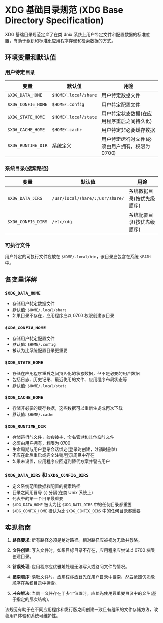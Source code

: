 # XDG 基础目录规范 (XDG Base Directory Specification)

XDG 基础目录规范定义了在类 Unix 系统上用户特定文件和配置数据的标准位置，有助于组织和标准化应用程序存储和检索数据的方式。

## 环境变量和默认值

### 用户特定目录

| 变量 | 默认值 | 用途 |
|------|--------|------|
| `$XDG_DATA_HOME` | `$HOME/.local/share` | 用户特定数据文件 |
| `$XDG_CONFIG_HOME` | `$HOME/.config` | 用户特定配置文件 |
| `$XDG_STATE_HOME` | `$HOME/.local/state` | 用户特定状态数据(在应用程序重启之间持久化) |
| `$XDG_CACHE_HOME` | `$HOME/.cache` | 用户特定非必要缓存数据 |
| `$XDG_RUNTIME_DIR` | 系统定义 | 用户特定运行时文件(必须由用户拥有，权限为 0700) |

### 系统目录(搜索路径)

| 变量 | 默认值 | 用途 |
|------|--------|------|
| `$XDG_DATA_DIRS` | `/usr/local/share/:/usr/share/` | 系统数据目录(按优先级顺序) |
| `$XDG_CONFIG_DIRS` | `/etc/xdg` | 系统配置目录(按优先级顺序) |

### 可执行文件

用户特定的可执行文件应放在 `$HOME/.local/bin`，该目录应包含在系统 `$PATH` 中。

## 各变量详解

### `$XDG_DATA_HOME`

- 存储用户特定数据文件
- 默认值: `$HOME/.local/share`
- 如果目录不存在，应用程序应以 0700 权限创建该目录

### `$XDG_CONFIG_HOME`

- 存储用户特定配置文件
- 默认值: `$HOME/.config`
- 被认为比系统配置目录更重要

### `$XDG_STATE_HOME`

- 存储在应用程序重启之间持久化的状态数据，但不是必要的用户数据
- 包括日志、历史记录、最近使用的文件、应用程序布局状态等
- 默认值: `$HOME/.local/state`

### `$XDG_CACHE_HOME`

- 存储非必要的缓存数据，这些数据可以重新生成或再次下载
- 默认值: `$HOME/.cache`

### `$XDG_RUNTIME_DIR`

- 存储运行时文件，如套接字、命名管道和其他临时文件
- 必须由用户拥有，权限为 0700
- 生命周期与用户登录会话绑定(登录时创建，注销时删除)
- 不应在此后重启或完全注销/登录周期中存在
- 如果未设置，应用程序应回退到替代方案并警告用户

### `$XDG_DATA_DIRS` 和 `$XDG_CONFIG_DIRS`

- 定义系统范围数据和配置的搜索路径
- 目录之间用冒号 (:) 分隔(在类 Unix 系统上)
- 列表中的第一个目录最重要
- `$XDG_DATA_HOME` 被认为比 `$XDG_DATA_DIRS` 中的任何目录都重要
- `$XDG_CONFIG_HOME` 被认为比 `$XDG_CONFIG_DIRS` 中的任何目录都重要

## 实现指南

1. **路径要求**: 所有路径必须是绝对路径。相对路径应被视为无效并忽略。

2. **文件创建**: 写入文件时，如果目标目录不存在，应用程序应尝试以 0700 权限创建目录。

3. **错误处理**: 应用程序应优雅地处理无法写入或访问文件的情况。

4. **搜索顺序**: 读取文件时，应用程序应首先在用户目录中搜索，然后按照优先级顺序在系统目录中搜索。

5. **冲突解决**: 当同一文件存在于多个位置时，应优先使用最重要目录中的文件(基于指定的层次结构)。

该规范有助于在不同应用程序和发行版之间创建一致且有组织的文件存储方法，改善用户体验和系统可维护性。
